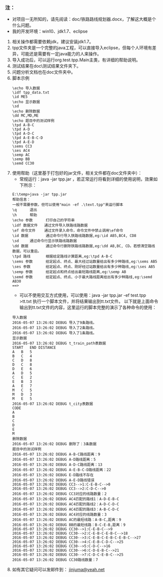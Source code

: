 ### 注：
- 对项目一无所知的，请先阅读：doc/铁路路线规划器.docx，了解这大概是个什么问题。
- 我的开发环境：win10、jdk1.7、eclipse

1. 相关操作都需要依赖jdk，建议安装jdk1.7。
1. tpp文件夹是一个完整的java工程，可以直接导入eclipse，但每个人环境有差异，可能还是需要有一定java能力的人来操作。
1. 导入成功后，可以运行org.test.tpp.Main主类，有详细的帮助说明。
1. 测试结果在doc\测试结果文件夹下。
1. 问题分析文档也在doc文件夹中。
1. 脚本示例
	```
	\echo 导入数据
	\idf tpp_data.txt
	\id ME5
	\echo 显示数据
	\sd
	\echo 删除数据
	\dd MC,MD,ME
	\echo 题目中的测试样例
	\tpd A-B-C
	\tpd A-D
	\tpd A-D-C
	\tpd A-E-B-C-D
	\tpd A-E-D
	\sems CC3
	\ses AC4
	\semp AC
	\semp BB
	\semd CC30
	```
1. 使用帮助（这里基于打包好的jar文件，相关文件都在doc文件夹中）：
	- 常规运行：java -jar tpp.jar ，若正常运行将看到详细的使用说明，效果如下所示：
	```
	E:\temp>java -jar tpp.jar
	帮助信息：
	一般不需要参数，但可以使用"main -ef .\text.tpp"来运行脚本
	\q      退出
	\h      帮助
	\echo 参数      打印自己的字符串
	\idf 数据文件   通过文件导入铁路线路数据
	\ef 命令文件    通过文件录入命令，命令文件中禁止调用\ef命令
	\id 数据        通过命令行导入铁路线路数据,eg:\id AB5,BC4, CD8
	\sd     通过命令行显示铁路线路数据
	\dd 数据        通过命令行删除铁路线路数据,eg:\dd AB,BC, CD。若想清空路线数据，可以重启。
	\tpd 路线       根据给定路线计算距离,eg:\tpd A-B-C
	\sems 参数      给定起点、终点、最大经过站数量给出有多少种路线,eg:\sems AB5
	\ses 参数       给定起点、终点、刚好经过站数量给出有多少种路线,eg:\ses AB5
	\semp 参数      给定起点和终点给出最短路线距离,eg:\semp AB
	\semd 参数      给定起点、终点、小于最大路线距离给出有多少种路线,eg:\semd AB30
	==>
	```
	- 可以不使用交互方式使用，可以使用：java -jar tpp.jar -ef test.tpp >tt.txt 执行一个脚本文件，并将结果输出到tt.txt文件。
	以下就是上面命令输出到tt.txt文件的内容，这里运行的脚本完整的演示了各种命令的使用：
	```
	导入数据
	2016-05-07 13:26:02 DEBUG 导入了9条路线。
	2016-05-07 13:26:02 DEBUG 导入了2条路线。
	2016-05-07 13:26:02 DEBUG 导入了1条路线。
	显示数据
	2016-05-07 13:26:02 DEBUG t_train_path表数据
	START	END	DISTANCE	
	A	B	5	
	B	C	4	
	C	D	8	
	D	C	8	
	D	E	6	
	A	D	5	
	C	E	2	
	E	B	3	
	A	E	7	
	M	C	5	
	M	D	3	
	M	E	5	
	2016-05-07 13:26:02 DEBUG t_city表数据
	CODE	
	A	
	B	
	C	
	D	
	E	
	M	
	删除数据
	2016-05-07 13:26:02 DEBUG 删除了：3条数据
	题目中的测试样例
	2016-05-07 13:26:02 DEBUG A-B-C路线距离：9
	2016-05-07 13:26:02 DEBUG A-D路线距离：5
	2016-05-07 13:26:02 DEBUG A-D-C路线距离：13
	2016-05-07 13:26:02 DEBUG A-E-B-C-D路线距离：22
	2016-05-07 13:26:02 DEBUG E-D路线不存在
	2016-05-07 13:26:02 DEBUG A-E-D路线错误
	2016-05-07 13:26:02 DEBUG CC3-->1:C-E-B-C-->0
	2016-05-07 13:26:02 DEBUG CC3-->2:C-D-C-->0
	2016-05-07 13:26:02 DEBUG CC3对应的线路数量：2
	2016-05-07 13:26:02 DEBUG AC4匹配的路线1：A-D-E-B-C
	2016-05-07 13:26:02 DEBUG AC4匹配的路线2：A-D-C-D-C
	2016-05-07 13:26:02 DEBUG AC4匹配的路线3：A-B-C-D-C
	2016-05-07 13:26:02 DEBUG AC4对应的线路数量：3
	2016-05-07 13:26:02 DEBUG AC的最短线路：A-B-C,距离：9
	2016-05-07 13:26:02 DEBUG BB的最短线路：B-C-E-B,距离：9
	2016-05-07 13:26:02 DEBUG CC30-->1:C-E-B-C-->9
	2016-05-07 13:26:02 DEBUG CC30-->2:C-E-B-C-E-B-C-->18
	2016-05-07 13:26:02 DEBUG CC30-->3:C-E-B-C-E-B-C-E-B-C-->27
	2016-05-07 13:26:02 DEBUG CC30-->4:C-E-B-C-D-C-->25
	2016-05-07 13:26:02 DEBUG CC30-->5:C-D-C-->16
	2016-05-07 13:26:02 DEBUG CC30-->6:C-D-E-B-C-->21
	2016-05-07 13:26:02 DEBUG CC30-->7:C-D-C-E-B-C-->25
	2016-05-07 13:26:02 DEBUG CC30路线数量：7
	```
1. 如有其它疑问可以发邮件到： jinjuma@yeah.net